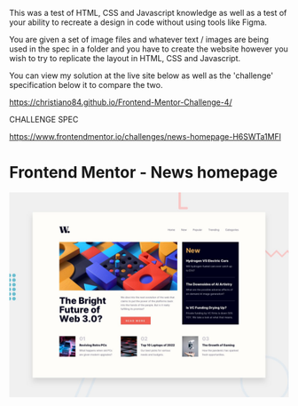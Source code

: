 This was a test of HTML, CSS and Javascript knowledge as well as a test of your ability to recreate a design in code without using tools like Figma.

You are given a set of image files and whatever text / images are being used in the spec in a folder and you have to create the website however you wish to try to replicate the layout in HTML, CSS and Javascript.

You can view my solution at the live site below as well as the 'challenge' specification below it to compare the two.

https://christiano84.github.io/Frontend-Mentor-Challenge-4/

CHALLENGE SPEC

https://www.frontendmentor.io/challenges/news-homepage-H6SWTa1MFl

# Frontend Mentor - News homepage

![Design preview for the News homepage coding challenge](./design/desktop-preview.jpg)

